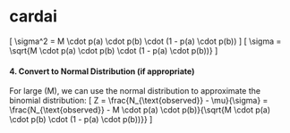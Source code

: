 # cardai

\[ \sigma^2 = M \cdot p(a) \cdot p(b) \cdot (1 - p(a) \cdot p(b)) \]
\[ \sigma = \sqrt{M \cdot p(a) \cdot p(b) \cdot (1 - p(a) \cdot p(b))} \]

#### 4. Convert to Normal Distribution (if appropriate)

For large \(M\), we can use the normal distribution to approximate the binomial distribution:
\[ Z = \frac{N_{\text{observed}} - \mu}{\sigma} = \frac{N_{\text{observed}} - M \cdot p(a) \cdot p(b)}{\sqrt{M \cdot p(a) \cdot p(b) \cdot (1 - p(a) \cdot p(b))}} \]
